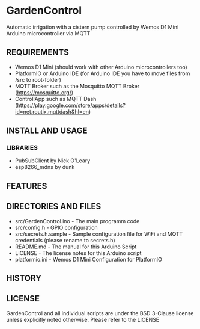 # GardenControl

Automatic irrigation with a cistern pump controlled by Wemos D1 Mini Arduino microcontroller via MQTT

## REQUIREMENTS

- Wemos D1 Mini (should work with other Arduino microcontrollers too)
- PlatformIO or Arduino IDE (for Arduino IDE you have to move files from /src to root-folder)
- MQTT Broker such as the Mosquitto MQTT Broker (https://mosquitto.org/)
- ControllApp such as MQTT Dash (https://play.google.com/store/apps/details?id=net.routix.mqttdash&hl=en)

## INSTALL AND USAGE

### LIBRARIES ###

- PubSubClient by Nick O'Leary
- esp8266_mdns by dunk

## FEATURES

## DIRECTORIES AND FILES

- src/GardenControl.ino - The main programm code
- src/config.h - GPIO configuration
- src/secrets.h.sample - Sample configuration file for WiFi and MQTT credentials (please rename to secrets.h)
- README.md - The manual for this Arduino Script
- LICENSE - The license notes for this Arduino script
- platformio.ini - Wemos D1 Mini Configuration for PlatformIO

## HISTORY

## LICENSE

GardenControl and all individual scripts are under the BSD 3-Clause license unless explicitly noted otherwise. Please refer to the LICENSE
